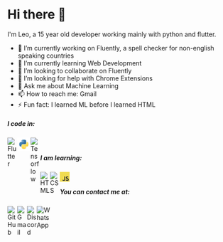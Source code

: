 # Hi there 👋

I'm Leo, a 15 year old developer working mainly with python and flutter.

- 🔭 I’m currently working on Fluently, a spell checker for non-english speaking countries
- 🌱 I’m currently learning Web Development
- 👯 I’m looking to collaborate on Fluently
- 🤔 I’m looking for help with Chrome Extensions
- 💬 Ask me about Machine Learning
- 📫 How to reach me: Gmail
- ⚡ Fun fact: I learned ML before I learned HTML

##### I code in:

<div>
  <a target="_blank" href="https://www.flutter.dev/">
    <img align="left" alt="Flutter" width="22px" src="https://roszkowski.dev/images/2020-05-04/logo_flutter_1080px_clr.png" />
  </a>
  <a target="_blank" href="https://www.python.org/">
    <img align="left" alt="Python" width="30px" src="https://raw.githubusercontent.com/github/explore/80688e429a7d4ef2fca1e82350fe8e3517d3494d/topics/python/python.png" />
  </a>
  <a target="_blank" href="https://www.tensorflow.org/">
    <img align="left" alt="Tensorflow" width="22px" src="https://upload.wikimedia.org/wikipedia/commons/thumb/2/2d/Tensorflow_logo.svg/1200px-Tensorflow_logo.svg.png" />
  </a>
</div>

<br>

##### I am learning:

<div>
  <a target="_blank">
    <img align="left" alt="HTML" width="22px" src="https://nickmuturi.com/assets/img/html.png" />
  </a>
  <a target="_blank">
    <img align="left" alt="CSS" width="22px" src="https://www.pngitem.com/pimgs/m/198-1985012_transparent-css3-logo-png-css-logo-transparent-background.png" />
  </a>
  <a target="_blank">
    <img align="left" alt="JavaScript" width="22px" src="https://raw.githubusercontent.com/github/explore/80688e429a7d4ef2fca1e82350fe8e3517d3494d/topics/javascript/javascript.png" />
  </a>
</div>

<br>

##### You can contact me at:

<div>
  <a target="_blank" href="https://www.github.com/Leo-Strijbos/">
    <img align="left" alt="GitHub" width="22px" src="https://cdn0.iconfinder.com/data/icons/octicons/1024/mark-github-512.png" />
  </a>
  <a target="_blank" href="mailto:leostersmail@gmail.com">
    <img align="left" alt="Gmail" width="22px" src="https://www.freepnglogos.com/uploads/logo-gmail-png/logo-gmail-png-gmail-icon-download-png-and-vector-1.png" />
  </a>
  <a target="_blank" href="https://www.discord.com/channels/@me/431452148425818122/">
    <img align="left" alt="Discord" width="22px" src="https://i.pinimg.com/originals/bc/0d/10/bc0d10e7d774a54825432f12d2469c1a.png" />
  </a>
  <a target="_blank" href="https://api.whatsapp.com/send?phone=41795675301">
    <img align="left" alt="WhatsApp" width="34px" src="https://logos-world.net/wp-content/uploads/2020/05/Logo-WhatsApp.png" />
  </a>
</div>
